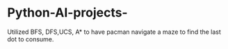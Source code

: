 # Python-AI-projects-
Utilized BFS, DFS,UCS, A* to have pacman navigate a maze to find the last dot to consume.
